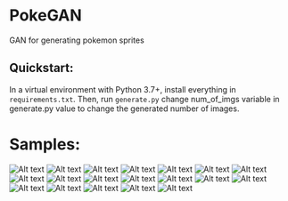 # PokeGAN
GAN for generating pokemon sprites

## Quickstart:

In a virtual environment with Python 3.7+, install everything in `requirements.txt`. Then, run `generate.py`
change num_of_imgs variable in generate.py value to change the generated number of images.


# Samples:

![Alt text](samples/1.png) ![Alt text](samples/2.png) ![Alt text](samples/3.png) ![Alt text](samples/4.png) ![Alt text](samples/5.png) ![Alt text](samples/6.png) ![Alt text](samples/7.png) ![Alt text](samples/8.png) ![Alt text](samples/9.png) ![Alt text](samples/a.png) ![Alt text](samples/b.png) ![Alt text](samples/c.png) ![Alt text](samples/d.png) ![Alt text](samples/e.png) ![Alt text](samples/f.png) ![Alt text](samples/g.png) ![Alt text](samples/h.png) ![Alt text](samples/i.png) ![Alt text](samples/j.png)
